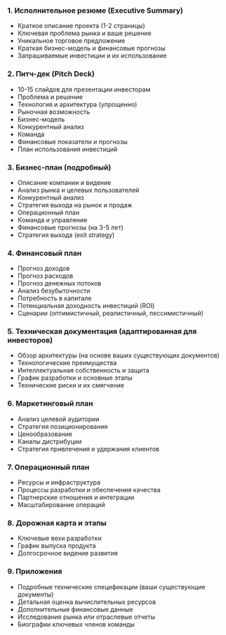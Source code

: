 ### 1. Исполнительное резюме (Executive Summary)

- Краткое описание проекта (1-2 страницы)
- Ключевая проблема рынка и ваше решение
- Уникальное торговое предложение
- Краткая бизнес-модель и финансовые прогнозы
- Запрашиваемые инвестиции и их использование

### 2. Питч-дек (Pitch Deck)

- 10-15 слайдов для презентации инвесторам
- Проблема и решение
- Технология и архитектура (упрощенно)
- Рыночная возможность
- Бизнес-модель
- Конкурентный анализ
- Команда
- Финансовые показатели и прогнозы
- План использования инвестиций

### 3. Бизнес-план (подробный)

- Описание компании и видение
- Анализ рынка и целевых пользователей
- Конкурентный анализ
- Стратегия выхода на рынок и продаж
- Операционный план
- Команда и управление
- Финансовые прогнозы (на 3-5 лет)
- Стратегия выхода (exit strategy)

### 4. Финансовый план

- Прогноз доходов
- Прогноз расходов
- Прогноз денежных потоков
- Анализ безубыточности
- Потребность в капитале
- Потенциальная доходность инвестиций (ROI)
- Сценарии (оптимистичный, реалистичный, пессимистичный)

### 5. Техническая документация (адаптированная для инвесторов)

- Обзор архитектуры (на основе ваших существующих документов)
- Технологические преимущества
- Интеллектуальная собственность и защита
- График разработки и основные этапы
- Технические риски и их смягчение

### 6. Маркетинговый план

- Анализ целевой аудитории
- Стратегия позиционирования
- Ценообразование
- Каналы дистрибуции
- Стратегия привлечения и удержания клиентов

### 7. Операционный план

- Ресурсы и инфраструктура
- Процессы разработки и обеспечения качества
- Партнерские отношения и интеграции
- Масштабирование операций

### 8. Дорожная карта и этапы

- Ключевые вехи разработки
- График выпуска продукта
- Долгосрочное видение развития

### 9. Приложения

- Подробные технические спецификации (ваши существующие документы)
- Детальная оценка вычислительных ресурсов
- Дополнительные финансовые данные
- Исследования рынка или отраслевые отчеты
- Биографии ключевых членов команды